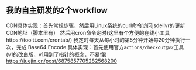 ## 我的自主研发的2个workflow
CDN具体实现：首先常规步骤，然后用Linux系统的curl命令访问jsdelivr的更新CDN地址（脚本里有）
然后用cron命令定时(这里有个方便的在线小工具https://tooltt.com/crontab/) 我定时每天从每小时的第5分钟开始每20分钟执行一次，完成
Base64 Encode 具体实现：首先使用官方`actions/checkout@v2`工具(v1的改良版，v1用到了指针的概念，不易懂)
https://juejin.cn/post/6875857705282568200
